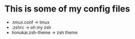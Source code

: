 # This is some of my config files

- .tmux.conf -> tmux
- .zshrc -> oh my zsh
- honukai.zsh-theme -> zsh theme
